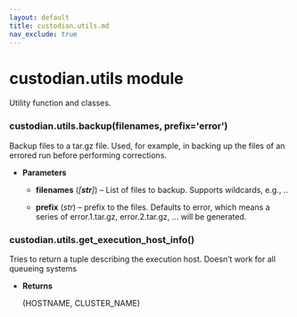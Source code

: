```yaml
---
layout: default
title: custodian.utils.md
nav_exclude: true
---
```


# custodian.utils module

Utility function and classes.


### custodian.utils.backup(filenames, prefix='error')
Backup files to a tar.gz file. Used, for example, in backing up the
files of an errored run before performing corrections.


* **Parameters**


    * **filenames** (*[**str**]*) – List of files to backup. Supports wildcards, e.g.,
    *.*.


    * **prefix** (*str*) – prefix to the files. Defaults to error, which means a
    series of error.1.tar.gz, error.2.tar.gz, … will be generated.



### custodian.utils.get_execution_host_info()
Tries to return a tuple describing the execution host.
Doesn’t work for all queueing systems


* **Returns**

    (HOSTNAME, CLUSTER_NAME)